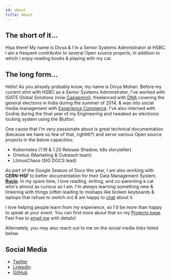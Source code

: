 ```yaml
---
id: about
title: About
---
```


## The short of it...

Hiya there! My name is Divya & I'm a Senior Systems Administrator at HSBC. I am a frequent contributor to several Open source projects, in addition to which I enjoy reading books & playing with my cat. 

## The long form...

Hello! As you already probably know, my name is Divya Mohan. Before my current stint with HSBC as a Senior Systems Administrator, I've worked with IGATE Global Solutions (now [Capgemini](https://www.capgemini.com/in-en/)), freelanced with [DNA](https://www.dnaindia.com/authors/divya-mohan) covering the general elections in India during the summer of 2014, & was into social media management with [Experience Commerce](https://www.experiencecommerce.com/). I've also interned with Godrej during the final year of my Engineering and tweaked an electronic locking system using the iButton.

One cause that I'm very passionate about is great technical documentation (because we have so few of that, rightttt?) and serve various Open source projects in the below capacities:

- Kubernetes (1.19 & 1.20 Release Shadow, k8s storyteller)
- Ortelius (Marketing & Outreach team)
- LitmusChaos (SIG DOCS lead)

As part of the Google Season of Docs this year, I am also working with **CERN-HSF** to better documentation for their Data Management System, [**Rucio**](http://rucio.cern.ch/). In my spare time, I love reading, writing, and co-parenting a cat who's almost as curious as I am. I'm always learning something new & tinkering with things (often leading to mishaps like broken keyboards & laptops that refuse to switch on) & am happy to [chat](https://calendly.com/divya-mohan0209) about it.

I love helping people learn from my experience, so I'd be more than happy to speak at your event. You can find more about that on my [Projects page](projects). Feel free to [email me](mailto:divya.mohan0209@gmail.com) with details!

Alternately, you may also reach out to me on the social media links listed below.

## Social Media

- [Twitter](https://twitter.com/Divya_Mohan02)
- [LinkedIn](https://www.linkedin.com/in/divya-mohan0209/)
- [GitHub](https://github.com/divya-mohan0209)
